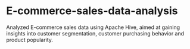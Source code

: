 # E-commerce-sales-data-analysis
Analyzed E-commerce sales data using Apache Hive, aimed at gaining insights into customer segmentation, customer purchasing behavior and product popularity.
